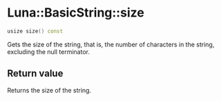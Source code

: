 # Luna::BasicString::size

```c++
usize size() const
```

Gets the size of the string, that is, the number of characters in the string, excluding the null terminator. 



## Return value
Returns the size of the string. 

